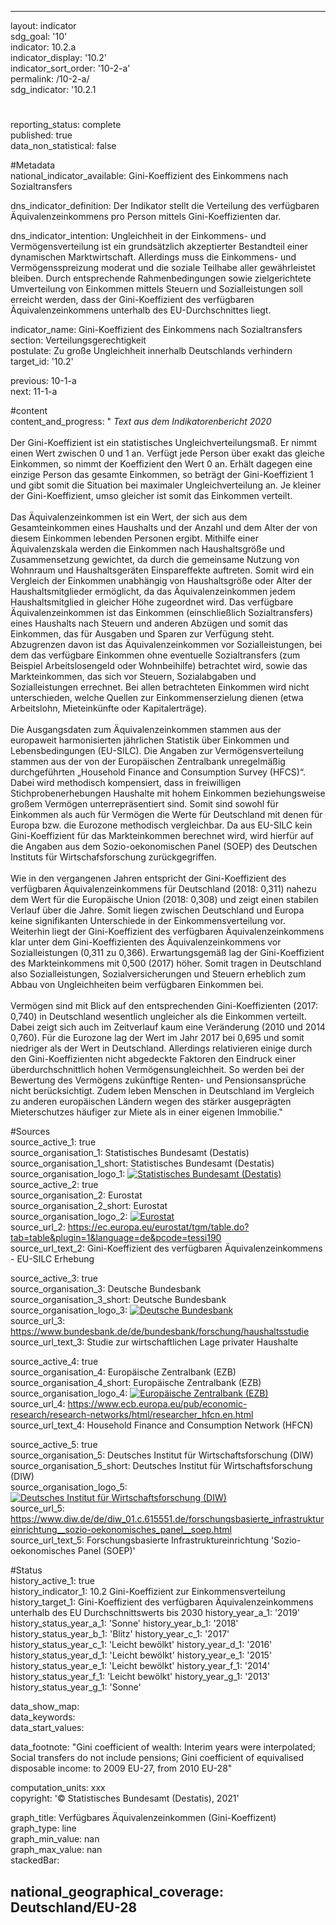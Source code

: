 ---

layout: indicator    
sdg_goal: '10'    
indicator: 10.2.a    
indicator_display: '10.2'    
indicator_sort_order: '10-2-a'    
permalink: /10-2-a/    
sdg_indicator: '10.2.1    

#    
reporting_status: complete    
published: true    
data_non_statistical: false    


#Metadata    
national_indicator_available: Gini-Koeffizient des Einkommens nach Sozialtransfers    
    
dns_indicator_definition: Der Indikator stellt die Verteilung des verfügbaren Äquivalenzeinkommens pro Person mittels Gini-Koeffizienten dar.    
    
dns_indicator_intention: Ungleichheit in der Einkommens- und Vermögensverteilung ist ein grundsätzlich akzeptierter Bestandteil einer dynamischen Marktwirtschaft. Allerdings muss die Einkommens- und Vermögensspreizung moderat und die soziale Teilhabe aller gewährleistet bleiben. Durch entsprechende Rahmenbedingungen sowie zielgerichtete Umverteilung von Einkommen mittels Steuern und Sozialleistungen soll erreicht werden, dass der Gini-Koeffizient des verfügbaren Äquivalenzeinkommens unterhalb des EU-Durchschnittes liegt.    
    
indicator_name: Gini-Koeffizient des Einkommens nach Sozialtransfers    
section: Verteilungsgerechtigkeit    
postulate: Zu große Ungleichheit innerhalb Deutschlands verhindern    
target_id: '10.2'    
    
previous: 10-1-a    
next: 11-1-a    
    
#content    
content_and_progress: "<i> Text aus dem Indikatorenbericht 2020</i><br><br>Der Gini-Koeffizient ist ein statistisches Ungleichverteilungsmaß. Er nimmt einen Wert zwischen 0 und 1 an. Verfügt jede Person über exakt das gleiche Einkommen, so nimmt der Koeffizient den Wert 0 an. Erhält dagegen eine einzige Person das gesamte Einkommen, so beträgt der Gini-Koeffizient 1 und gibt somit die Situation bei maximaler Ungleichverteilung an. Je kleiner der Gini-Koeffizient, umso gleicher ist somit das Einkommen verteilt.<br><br>Das Äquivalenzeinkommen ist ein Wert, der sich aus dem Gesamteinkommen eines Haushalts und der Anzahl und dem Alter der von diesem Einkommen lebenden Personen ergibt. Mithilfe einer Äquivalenzskala werden die Einkommen nach Haushaltsgröße und Zusammensetzung gewichtet, da durch die gemeinsame Nutzung von Wohnraum und Haushaltsgeräten Einspareffekte auftreten. Somit wird ein Vergleich der Einkommen unabhängig von Haushaltsgröße oder Alter der Haushaltsmitglieder ermöglicht, da das Äquivalenzeinkommen jedem Haushaltsmitglied in gleicher Höhe zugeordnet wird. Das verfügbare Äquivalenzeinkommen ist das Einkommen (einschließlich Sozialtransfers) eines Haushalts nach Steuern und anderen Abzügen und somit das Einkommen, das für Ausgaben und Sparen zur Verfügung steht. Abzugrenzen davon ist das Äquivalenzeinkommen vor Sozialleistungen, bei dem das verfügbare Einkommen ohne eventuelle Sozialtransfers (zum Beispiel Arbeitslosengeld oder Wohnbeihilfe) betrachtet wird, sowie das Markteinkommen, das sich vor Steuern, Sozialabgaben und Sozialleistungen errechnet. Bei allen betrachteten Einkommen wird nicht unterschieden, welche Quellen zur Einkommenserzielung dienen (etwa Arbeitslohn, Mieteinkünfte oder Kapitalerträge).<br><br>Die Ausgangsdaten zum Äquivalenzeinkommen stammen aus der europaweit harmonisierten jährlichen Statistik über Einkommen und Lebensbedingungen (EU-SILC). Die Angaben zur Vermögensverteilung stammen aus der von der Europäischen Zentralbank unregelmäßig durchgeführten „Household Finance and Consumption Survey (HFCS)“. Dabei wird methodisch kompensiert, dass in freiwilligen Stichprobenerhebungen Haushalte mit hohem Einkommen beziehungsweise großem Vermögen unterrepräsentiert sind. Somit sind sowohl für Einkommen als auch für Vermögen die Werte für Deutschland mit denen für Europa bzw. die Eurozone methodisch vergleichbar. Da aus EU-SILC kein Gini-Koeffizient für das Markteinkommen berechnet wird, wird hierfür auf die Angaben aus dem Sozio-oekonomischen Panel (SOEP) des Deutschen Instituts für Wirtschafsforschung zurückgegriffen.<br><br>Wie in den vergangenen Jahren entspricht der Gini-Koeffizient des verfügbaren Äquivalenzeinkommens für Deutschland (2018: 0,311) nahezu dem Wert für die Europäische Union (2018: 0,308) und zeigt einen stabilen Verlauf über die Jahre. Somit liegen zwischen Deutschland und Europa keine signifikanten Unterschiede in der Einkommensverteilung vor. Weiterhin liegt der Gini-Koeffizient des verfügbaren Äquivalenzeinkommens klar unter dem Gini-Koeffizienten des Äquivalenzeinkommens vor Sozialleistungen (0,311 zu 0,366). Erwartungsgemäß lag der Gini-Koeffizient des Markteinkommens mit 0,500 (2017) höher. Somit tragen in Deutschland also Sozialleistungen, Sozialversicherungen und Steuern erheblich zum Abbau von Ungleichheiten beim verfügbaren Einkommen bei.<br><br>Vermögen sind mit Blick auf den entsprechenden Gini-Koeffizienten (2017: 0,740) in Deutschland wesentlich ungleicher als die Einkommen verteilt. Dabei zeigt sich auch im Zeitverlauf kaum eine Veränderung (2010 und 2014 0,760). Für die Eurozone lag der Wert im Jahr 2017 bei 0,695 und somit niedriger als der Wert in Deutschland. Allerdings relativieren einige durch den Gini-Koeffizienten nicht abgedeckte Faktoren den Eindruck einer überdurchschnittlich hohen Vermögensungleichheit. So werden bei der Bewertung des Vermögens zukünftige Renten- und Pensionsansprüche nicht berücksichtigt. Zudem leben Menschen in Deutschland im Vergleich zu anderen europäischen Ländern wegen des stärker ausgeprägten Mieterschutzes häufiger zur Miete als in einer eigenen Immobilie."    
    
#Sources    
source_active_1: true                    
source_organisation_1: Statistisches Bundesamt (Destatis)                    
source_organisation_1_short: Statistisches Bundesamt (Destatis)                    
source_organisation_logo_1: <a href="https://www.destatis.de/DE/Home/_inhalt.html"><img src="https://g205sdgs.github.io/sdg-indicators/public/logos/destatis.png" alt=" Statistisches Bundesamt (Destatis)" title="Klicken Sie hier um zu der Homepage der Organisation zu gelangen" /></a>                    
source_active_2: true                    
source_organisation_2: Eurostat                    
source_organisation_2_short: Eurostat                    
source_organisation_logo_2: <a href="https://ec.europa.eu/eurostat/de/home"><img src="https://g205sdgs.github.io/sdg-indicators/public/logos/eurostat.png" alt=" Eurostat" title="Klicken Sie hier um zu der Homepage der Organisation zu gelangen" /></a>                    
source_url_2: https://ec.europa.eu/eurostat/tgm/table.do?tab=table&plugin=1&language=de&pcode=tessi190                        
source_url_text_2: Gini-Koeffizient des verfügbaren Äquivalenzeinkommens - EU-SILC Erhebung                        

source_active_3: true                    
source_organisation_3: Deutsche Bundesbank                    
source_organisation_3_short: Deutsche Bundesbank                    
source_organisation_logo_3: <a href="https://www.bundesbank.de/de/"><img src="https://g205sdgs.github.io/sdg-indicators/public/logos/bundesbank.png" alt=" Deutsche Bundesbank" title="Klicken Sie hier um zu der Homepage der Organisation zu gelangen" /></a>                    
source_url_3: https://www.bundesbank.de/de/bundesbank/forschung/haushaltsstudie                        
source_url_text_3: Studie zur wirtschaftlichen Lage privater Haushalte                        

source_active_4: true                    
source_organisation_4: Europäische Zentralbank (EZB)                    
source_organisation_4_short: Europäische Zentralbank (EZB)                    
source_organisation_logo_4: <a href="https://www.ecb.europa.eu/home/languagepolicy/html/index.de.html"><img src="https://g205sdgs.github.io/sdg-indicators/public/logos/ezb.png" alt=" Europäische Zentralbank (EZB)" title="Klicken Sie hier um zu der Homepage der Organisation zu gelangen" /></a>                    
source_url_4: https://www.ecb.europa.eu/pub/economic-research/research-networks/html/researcher_hfcn.en.html                        
source_url_text_4: Household Finance and Consumption Network (HFCN)                        

source_active_5: true                    
source_organisation_5: Deutsches Institut für Wirtschaftsforschung (DIW)                    
source_organisation_5_short: Deutsches Institut für Wirtschaftsforschung (DIW)                    
source_organisation_logo_5: <a href="https://www.diw.de/deutsch"><img src="https://g205sdgs.github.io/sdg-indicators/public/logos/diw.png" alt=" Deutsches Institut für Wirtschaftsforschung (DIW)" title="Klicken Sie hier um zu der Homepage der Organisation zu gelangen" /></a>                    
source_url_5: https://www.diw.de/de/diw_01.c.615551.de/forschungsbasierte_infrastruktureinrichtung__sozio-oekonomisches_panel__soep.html                        
source_url_text_5: Forschungsbasierte Infrastruktureinrichtung 'Sozio-oekonomisches Panel (SOEP)'                        
    
#Status    
history_active_1: true                    
history_indicator_1: 10.2 Gini-Koeffizient zur Einkommensverteilung                    
history_target_1:  Gini-Koeffizient des verfügbaren Äquivalenzeinkommens unterhalb des EU Durchschnittswerts bis 2030
history_year_a_1: '2019'                            
history_status_year_a_1: 'Sonne'
history_year_b_1: '2018'                            
history_status_year_b_1: 'Blitz'
history_year_c_1: '2017'                            
history_status_year_c_1: 'Leicht bewölkt'
history_year_d_1: '2016'                            
history_status_year_d_1: 'Leicht bewölkt'
history_year_e_1: '2015'                            
history_status_year_e_1: 'Leicht bewölkt'
history_year_f_1: '2014'                            
history_status_year_f_1: 'Leicht bewölkt'
history_year_g_1: '2013'                            
history_status_year_g_1: 'Sonne'    

data_show_map:     
data_keywords:    
data_start_values:     
    
data_footnote: "Gini coefficient of wealth: Interim years were interpolated; Social transfers do not include pensions; Gini coefficient of equivalised disposable income: to 2009 EU-27, from 2010 EU-28"    
    
computation_units: xxx    
copyright: '&copy; Statistisches Bundesamt (Destatis), 2021'
    
graph_title: Verfügbares Äquivalenzeinkommen (Gini-Koeffizent)    
graph_type: line    
graph_min_value: nan    
graph_max_value: nan    
stackedBar:    

national_geographical_coverage: Deutschland/EU-28    
---    